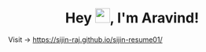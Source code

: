 <h1 align="center"> Hey <img src="sijin-raj.github.io/sijin-resume01/master/assets/images/Hi.gif?raw=true" height="30" width="30" />, I'm Aravind!</h1>
<p align="center">
          
Visit ->  https://sijin-raj.github.io/sijin-resume01/

